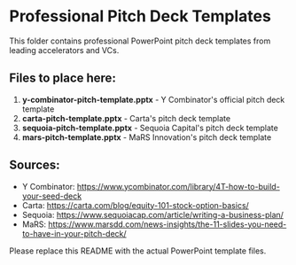 # Professional Pitch Deck Templates

This folder contains professional PowerPoint pitch deck templates from leading accelerators and VCs.

## Files to place here:

1. **y-combinator-pitch-template.pptx** - Y Combinator's official pitch deck template
2. **carta-pitch-template.pptx** - Carta's pitch deck template  
3. **sequoia-pitch-template.pptx** - Sequoia Capital's pitch deck template
4. **mars-pitch-template.pptx** - MaRS Innovation's pitch deck template

## Sources:
- Y Combinator: https://www.ycombinator.com/library/4T-how-to-build-your-seed-deck
- Carta: https://carta.com/blog/equity-101-stock-option-basics/
- Sequoia: https://www.sequoiacap.com/article/writing-a-business-plan/
- MaRS: https://www.marsdd.com/news-insights/the-11-slides-you-need-to-have-in-your-pitch-deck/

Please replace this README with the actual PowerPoint template files.